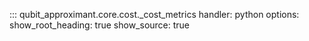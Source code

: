 ::: qubit_approximant.core.cost._cost_metrics
	handler: python
	options:
		show_root_heading: true
		show_source: true
